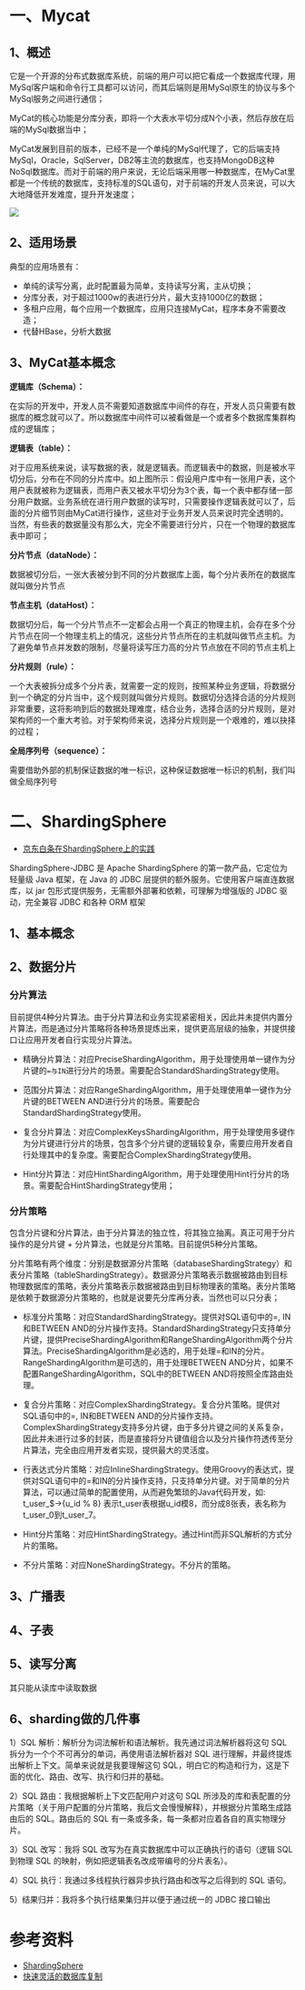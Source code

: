 
# 一、Mycat

## 1、概述

它是一个开源的分布式数据库系统，前端的用户可以把它看成一个数据库代理，用MySql客户端和命令行工具都可以访问，而其后端则是用MySql原生的协议与多个MySql服务之间进行通信；

MyCat的核心功能是分库分表，即将一个大表水平切分成N个小表，然后存放在后端的MySql数据当中；

MyCat发展到目前的版本，已经不是一个单纯的MySql代理了，它的后端支持MySql，Oracle，SqlServer，DB2等主流的数据库，也支持MongoDB这种NoSql数据库。而对于前端的用户来说，无论后端采用哪一种数据库，在MyCat里都是一个传统的数据库，支持标准的SQL语句，对于前端的开发人员来说，可以大大地降低开发难度，提升开发速度；

![](image/MyCat常见使用架构.png)

## 2、适用场景

典型的应用场景有：
- 单纯的读写分离，此时配置最为简单，支持读写分离，主从切换；
- 分库分表，对于超过1000w的表进行分片，最大支持1000亿的数据；
- 多租户应用，每个应用一个数据库，应用只连接MyCat，程序本身不需要改造；
- 代替HBase，分析大数据

## 3、MyCat基本概念

**逻辑库（Schema）：**

在实际的开发中，开发人员不需要知道数据库中间件的存在，开发人员只需要有数据库的概念就可以了。所以数据库中间件可以被看做是一个或者多个数据库集群构成的逻辑库；

**逻辑表（table）：**

对于应用系统来说，读写数据的表，就是逻辑表。而逻辑表中的数据，则是被水平切分后，分布在不同的分片库中。如上图所示：假设用户库中有一张用户表，这个用户表就被称为逻辑表，而用户表又被水平切分为3个表，每一个表中都存储一部分用户数据。业务系统在进行用户数据的读写时，只需要操作逻辑表就可以了，后面的分片细节则由MyCat进行操作，这些对于业务开发人员来说时完全透明的。当然，有些表的数据量没有那么大，完全不需要进行分片，只在一个物理的数据库表中即可；

**分片节点（dataNode）：**

数据被切分后，一张大表被分到不同的分片数据库上面，每个分片表所在的数据库就叫做分片节点

**节点主机（dataHost）：**

数据切分后，每一个分片节点不一定都会占用一个真正的物理主机，会存在多个分片节点在同一个物理主机上的情况，这些分片节点所在的主机就叫做节点主机。为了避免单节点并发数的限制，尽量将读写压力高的分片节点放在不同的节点主机上

**分片规则（rule）：**

一个大表被拆分成多个分片表，就需要一定的规则，按照某种业务逻辑，将数据分到一个确定的分片当中，这个规则就叫做分片规则。数据切分选择合适的分片规则非常重要，这将影响到后的数据处理难度，结合业务，选择合适的分片规则，是对架构师的一个重大考验。对于架构师来说，选择分片规则是一个艰难的，难以抉择的过程；

**全局序列号（sequence）：**

需要借助外部的机制保证数据的唯一标识，这种保证数据唯一标识的机制，我们叫做全局序列号

# 二、ShardingSphere

- [京东白条在ShardingSphere上的实践](https://mp.weixin.qq.com/s/Hv_d1z8GhkOi0Ok5uHZMzw)

ShardingSphere-JDBC 是 Apache ShardingSphere 的第一款产品，它定位为轻量级 Java 框架，在 Java 的 JDBC 层提供的额外服务。它使用客户端直连数据库，以 jar 包形式提供服务，无需额外部署和依赖，可理解为增强版的 JDBC 驱动，完全兼容 JDBC 和各种 ORM 框架

## 1、基本概念

## 2、数据分片

### 分片算法

目前提供4种分片算法。由于分片算法和业务实现紧密相关，因此并未提供内置分片算法，而是通过分片策略将各种场景提炼出来，提供更高层级的抽象，并提供接口让应用开发者自行实现分片算法。
- 精确分片算法：对应PreciseShardingAlgorithm，用于处理使用单一键作为分片键的`=与IN`进行分片的场景。需要配合StandardShardingStrategy使用。

- 范围分片算法：对应RangeShardingAlgorithm，用于处理使用单一键作为分片键的BETWEEN AND进行分片的场景。需要配合StandardShardingStrategy使用。

- 复合分片算法：对应ComplexKeysShardingAlgorithm，用于处理使用多键作为分片键进行分片的场景，包含多个分片键的逻辑较复杂，需要应用开发者自行处理其中的复杂度。需要配合ComplexShardingStrategy使用。

- Hint分片算法：对应HintShardingAlgorithm，用于处理使用Hint行分片的场景。需要配合HintShardingStrategy使用；

### 分片策略

包含分片键和分片算法，由于分片算法的独立性，将其独立抽离。真正可用于分片操作的是分片键 + 分片算法，也就是分片策略。目前提供5种分片策略。

分片策略有两个维度：分别是数据源分片策略（databaseShardingStrategy）和表分片策略（tableShardingStrategy）。数据源分片策略表示数据被路由到目标物理数据库的策略，表分片策略表示数据被路由到目标物理表的策略。表分片策略是依赖于数据源分片策略的，也就是说要先分库再分表，当然也可以只分表；
- 标准分片策略：对应StandardShardingStrategy。提供对SQL语句中的=, IN和BETWEEN AND的分片操作支持。StandardShardingStrategy只支持单分片键，提供PreciseShardingAlgorithm和RangeShardingAlgorithm两个分片算法。PreciseShardingAlgorithm是必选的，用于处理=和IN的分片。RangeShardingAlgorithm是可选的，用于处理BETWEEN AND分片，如果不配置RangeShardingAlgorithm，SQL中的BETWEEN AND将按照全库路由处理。

- 复合分片策略：对应ComplexShardingStrategy。复合分片策略。提供对SQL语句中的=, IN和BETWEEN AND的分片操作支持。ComplexShardingStrategy支持多分片键，由于多分片键之间的关系复杂，因此并未进行过多的封装，而是直接将分片键值组合以及分片操作符透传至分片算法，完全由应用开发者实现，提供最大的灵活度。

- 行表达式分片策略：对应InlineShardingStrategy。使用Groovy的表达式，提供对SQL语句中的=和IN的分片操作支持，只支持单分片键。对于简单的分片算法，可以通过简单的配置使用，从而避免繁琐的Java代码开发，如: t_user_$->{u_id % 8} 表示t_user表根据u_id模8，而分成8张表，表名称为t_user_0到t_user_7。

- Hint分片策略：对应HintShardingStrategy。通过Hint而非SQL解析的方式分片的策略。

- 不分片策略：对应NoneShardingStrategy。不分片的策略。

## 3、广播表

## 4、子表

## 5、读写分离

其只能从读库中读取数据

## 6、sharding做的几件事

1）SQL 解析：解析分为词法解析和语法解析。我先通过词法解析器将这句 SQL 拆分为一个个不可再分的单词，再使用语法解析器对 SQL 进行理解，并最终提炼出解析上下文。简单来说就是我要理解这句 SQL，明白它的构造和行为，这是下面的优化、路由、改写、执行和归并的基础。

2）SQL 路由：我根据解析上下文匹配用户对这句 SQL 所涉及的库和表配置的分片策略（关于用户配置的分片策略，我后文会慢慢解释），并根据分片策略生成路由后的 SQL。路由后的 SQL 有一条或多条，每一条都对应着各自的真实物理分片。

3）SQL 改写：我将 SQL 改写为在真实数据库中可以正确执行的语句（逻辑 SQL 到物理 SQL 的映射，例如把逻辑表名改成带编号的分片表名）。

4）SQL 执行：我通过多线程执行器异步执行路由和改写之后得到的 SQL 语句。

5）结果归并：我将多个执行结果集归并以便于通过统一的 JDBC 接口输出


# 参考资料

- [ShardingSphere](http://shardingsphere.apache.org/index_zh.html)
- [快速灵活的数据库复制](https://github.com/JumpMind/symmetric-ds)
